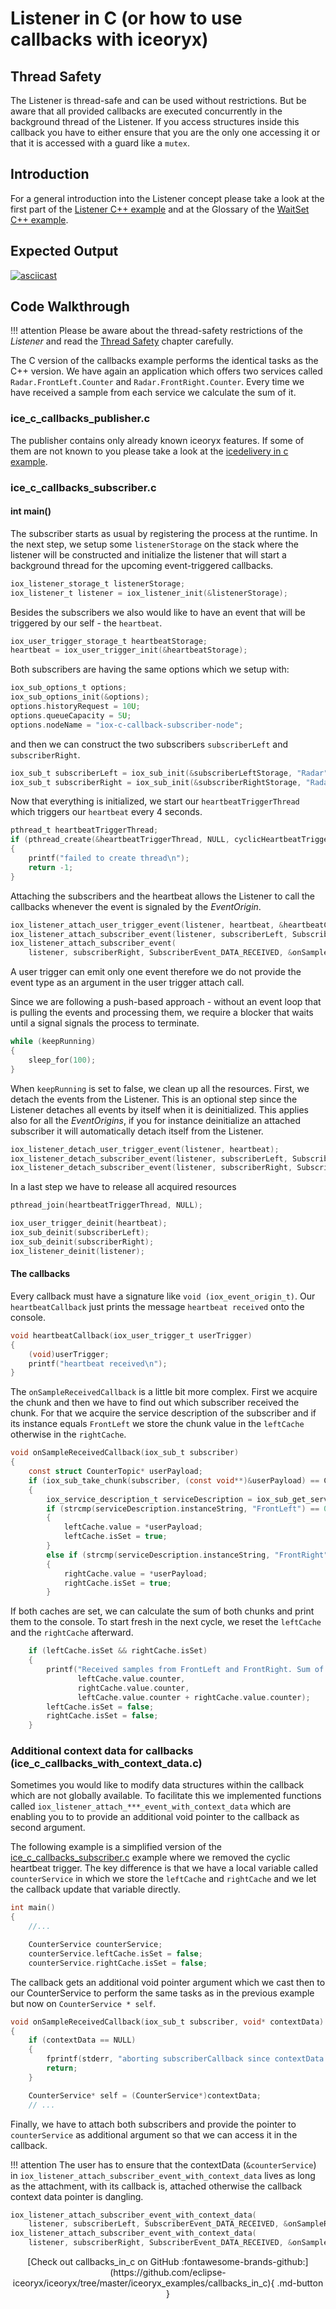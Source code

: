 # Listener in C (or how to use callbacks with iceoryx)

## Thread Safety

The Listener is thread-safe and can be used without restrictions.
But be aware that all provided callbacks are executed concurrently
in the background thread of the Listener. If you access structures
inside this callback you have to either ensure that you are the only
one accessing it or that it is accessed with a guard like a `mutex`.

## Introduction

For a general introduction into the Listener concept please take a look at
the first part of the
[Listener C++ example](https://github.com/eclipse-iceoryx/iceoryx/tree/master/iceoryx_examples/callbacks) 
and at the Glossary of the
[WaitSet C++ example](https://github.com/eclipse-iceoryx/iceoryx/tree/master/iceoryx_examples/waitset).

## Expected Output

[![asciicast](https://asciinema.org/a/407369.svg)](https://asciinema.org/a/407369)

## Code Walkthrough

!!! attention
    Please be aware about the thread-safety restrictions of the _Listener_ and
    read the [Thread Safety](#thread-safety) chapter carefully.

The C version of the callbacks example performs the identical tasks as the
C++ version. We have again an application which offers two services called
`Radar.FrontLeft.Counter` and `Radar.FrontRight.Counter`. Every time we have
received a sample from each service we calculate the sum of it.

### ice_c_callbacks_publisher.c

The publisher contains only already known iceoryx features. If some of them
are not known to you please take a look at the 
[icedelivery in c example](https://github.com/eclipse-iceoryx/iceoryx/tree/master/iceoryx_examples/icedelivery_in_c).

### ice_c_callbacks_subscriber.c

#### int main()

The subscriber starts as usual by registering the process at the runtime.
In the next step, we setup some `listenerStorage` on the stack where the listener
will be constructed and initialize the listener that will start a background
thread for the upcoming event-triggered callbacks.

```c
iox_listener_storage_t listenerStorage;
iox_listener_t listener = iox_listener_init(&listenerStorage);
```

Besides the subscribers we also would like to have an event that will be triggered
by our self - the `heartbeat`.

```c
iox_user_trigger_storage_t heartbeatStorage;
heartbeat = iox_user_trigger_init(&heartbeatStorage);
```

Both subscribers are having the same options which we setup with:

```c
iox_sub_options_t options;
iox_sub_options_init(&options);
options.historyRequest = 10U;
options.queueCapacity = 5U;
options.nodeName = "iox-c-callback-subscriber-node";
```

and then we can construct the two subscribers `subscriberLeft` and `subscriberRight`.

```c
iox_sub_t subscriberLeft = iox_sub_init(&subscriberLeftStorage, "Radar", "FrontLeft", "Counter", &options);
iox_sub_t subscriberRight = iox_sub_init(&subscriberRightStorage, "Radar", "FrontRight", "Counter", &options);
```

Now that everything is initialized, we start our `heartbeatTriggerThread` which
triggers our `heartbeat` every 4 seconds.

```c
pthread_t heartbeatTriggerThread;
if (pthread_create(&heartbeatTriggerThread, NULL, cyclicHeartbeatTrigger, NULL))
{
    printf("failed to create thread\n");
    return -1;
}
```

Attaching the subscribers and the heartbeat allows the Listener to call the callbacks
whenever the event is signaled by the _EventOrigin_.

```c
iox_listener_attach_user_trigger_event(listener, heartbeat, &heartbeatCallback);
iox_listener_attach_subscriber_event(listener, subscriberLeft, SubscriberEvent_DATA_RECEIVED, &onSampleReceivedCallback);
iox_listener_attach_subscriber_event(
    listener, subscriberRight, SubscriberEvent_DATA_RECEIVED, &onSampleReceivedCallback);
```

A user trigger can emit only one event therefore we do not provide the event type as
an argument in the user trigger attach call.

Since we are following a push-based approach - without an event loop that is pulling
the events and processing them, we require a blocker that waits until a signal
signals the process to terminate.

```c
while (keepRunning)
{
    sleep_for(100);
}
```

When `keepRunning` is set to false, we clean up all the resources. First, we detach
the events from the Listener. This is an optional step since the Listener detaches
all events by itself when it is deinitialized. This applies also for all the _EventOrigins_,
if you for instance deinitialize an attached subscriber it will automatically detach
itself from the Listener.

```c
iox_listener_detach_user_trigger_event(listener, heartbeat);
iox_listener_detach_subscriber_event(listener, subscriberLeft, SubscriberEvent_DATA_RECEIVED);
iox_listener_detach_subscriber_event(listener, subscriberRight, SubscriberEvent_DATA_RECEIVED);
```

In a last step we have to release all acquired resources

```c
pthread_join(heartbeatTriggerThread, NULL);

iox_user_trigger_deinit(heartbeat);
iox_sub_deinit(subscriberLeft);
iox_sub_deinit(subscriberRight);
iox_listener_deinit(listener);
```

#### The callbacks

Every callback must have a signature like `void (iox_event_origin_t)`. Our
`heartbeatCallback` just prints the message `heartbeat received` onto the console.

```c
void heartbeatCallback(iox_user_trigger_t userTrigger)
{
    (void)userTrigger;
    printf("heartbeat received\n");
}
```

The `onSampleReceivedCallback` is a little bit more complex. First we acquire
the chunk and then we have to find out which subscriber received the chunk. For that
we acquire the service description of the subscriber and if its instance equals
`FrontLeft` we store the chunk value in the `leftCache` otherwise in the `rightCache`.

```c
void onSampleReceivedCallback(iox_sub_t subscriber)
{
    const struct CounterTopic* userPayload;
    if (iox_sub_take_chunk(subscriber, (const void**)&userPayload) == ChunkReceiveResult_SUCCESS)
    {
        iox_service_description_t serviceDescription = iox_sub_get_service_description(subscriber);
        if (strcmp(serviceDescription.instanceString, "FrontLeft") == 0)
        {
            leftCache.value = *userPayload;
            leftCache.isSet = true;
        }
        else if (strcmp(serviceDescription.instanceString, "FrontRight") == 0)
        {
            rightCache.value = *userPayload;
            rightCache.isSet = true;
        }
```

If both caches are set, we can calculate the sum of both chunks and print them to
the console. To start fresh in the next cycle, we reset the `leftCache` and
the `rightCache` afterward.

```c
    if (leftCache.isSet && rightCache.isSet)
    {
        printf("Received samples from FrontLeft and FrontRight. Sum of %d + %d = %d\n",
               leftCache.value.counter,
               rightCache.value.counter,
               leftCache.value.counter + rightCache.value.counter);
        leftCache.isSet = false;
        rightCache.isSet = false;
    }
```

### Additional context data for callbacks (ice_c_callbacks_with_context_data.c)

Sometimes you would like to modify data structures within the callback which 
are not globally available. To facilitate this we implemented functions called 
`iox_listener_attach_***_event_with_context_data` which are enabling you to 
to provide an additional void pointer to the callback as second argument.

The following example is a simplified version of the 
[ice_c_callbacks_subscriber.c](#ice_c_callbacks_subscriber.c) example where we 
removed the cyclic heartbeat trigger. The key difference is that we have 
a local variable called `counterService` in which we store the `leftCache` 
and `rightCache` and we let the callback update that variable directly.

```c
int main()
{
    //...

    CounterService counterService;
    counterService.leftCache.isSet = false;
    counterService.rightCache.isSet = false;
```

The callback gets an additional void pointer argument which we cast then to 
our CounterService to perform the same tasks as in the previous example but now 
on `CounterService * self`.

```c 
void onSampleReceivedCallback(iox_sub_t subscriber, void* contextData)
{
    if (contextData == NULL)
    {
        fprintf(stderr, "aborting subscriberCallback since contextData is a null pointer\n");
        return;
    }

    CounterService* self = (CounterService*)contextData;
    // ...
```

Finally, we have to attach both subscribers and provide the pointer to `counterService`
as additional argument so that we can access it in the callback.

!!! attention 
    The user has to ensure that the contextData (`&counterService`) in 
    `iox_listener_attach_subscriber_event_with_context_data` 
    lives as long as the attachment, with its callback is, attached otherwise 
    the callback context data pointer is dangling.

```c 
iox_listener_attach_subscriber_event_with_context_data(
    listener, subscriberLeft, SubscriberEvent_DATA_RECEIVED, &onSampleReceivedCallback, &counterService);
iox_listener_attach_subscriber_event_with_context_data(
    listener, subscriberRight, SubscriberEvent_DATA_RECEIVED, &onSampleReceivedCallback, &counterService);
```

<center>
[Check out callbacks_in_c on GitHub :fontawesome-brands-github:](https://github.com/eclipse-iceoryx/iceoryx/tree/master/iceoryx_examples/callbacks_in_c){ .md-button }
</center>
